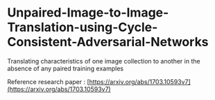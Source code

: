 # Unpaired-Image-to-Image-Translation-using-Cycle-Consistent-Adversarial-Networks
Translating characteristics of one image collection to another in the absence of any paired training examples

Reference research paper : [https://arxiv.org/abs/1703.10593v7](https://arxiv.org/abs/1703.10593v7)

